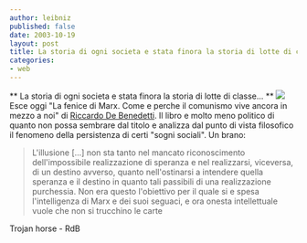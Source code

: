 ```yaml
---
author: leibniz
published: false
date: 2003-10-19 
layout: post
title: La storia di ogni societa e stata finora la storia di lotte di classe...
categories:
- web
---
```


 

   ** La storia di ogni societa e stata finora
la storia di lotte di classe...
**  ![](http://www.trojan-horse.de/images/Marx-2.gif) Esce oggi "La fenice di Marx. Come e perche il comunismo vive ancora in mezzo a noi" di  [ Riccardo De Benedetti](http://www.riccardodebenedetti.it/index.php). Il libro e molto meno politico di quanto non possa sembrare dal titolo e analizza dal punto di vista filosofico il fenomeno della persistenza di certi "sogni sociali". Un brano:

>  
> 
>   L'illusione [...] non sta tanto nel mancato riconoscimento dell'impossibile realizzazione di speranza e nel realizzarsi, viceversa, di un destino avverso, quanto nell'ostinarsi a intendere quella speranza e il destino in quanto tali passibili di una realizzazione purchessia. Non era questo l'obiettivo per il quale si e spesa l'intelligenza di Marx e dei suoi seguaci, e ora onesta intellettuale vuole che non si trucchino le carte

  Trojan horse - RdB
